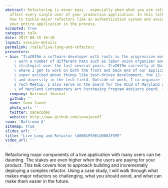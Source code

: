 ```yaml
---
abstract: Refactoring is never easy - especially when what you are refactoring will
  affect every single user of your production application. In this talk, I'll discuss
  how to tackle major refactors like an authentication system and avoid rebuilding
  your entire application in the process.
accepted: true
category: talk
date: 2017-08-15 16:10
layout: session-details
permalink: /talk/live-long-and-refactor/
presenters:
- bio: "I\u2019m a software developer with roots in the progressive movement and have\
    \ worn a number of different hats such as labor union organizer and digital media\
    \ strategist over the last several years. I\u2019m currently at National Journal,\
    \ where I get to work on both the front and back end of our applications. I get\
    \ super excited about things like test-driven development, the 12-factor app methodology,\
    \ and diversity in the tech field. Outside of work, I co-organize the Prince George\u2019\
    s Tech Meetup. I also serve on the board for the ACLU of Maryland and the University\
    \ of Maryland Contemporary Art Purchasing Program Advisory Board. "
  company: National Journal
  github: ''
  name: Sana Javed
  photo_url: ''
  twitter: sanacodes
  website: http://www.github.com/sanajaved7
room: 'Ballroom A'
sitemap: true
slides_url: ''
title: "Live Long and Refactor \U0001F596\U0001F3FE"
video_url: ''
---
```


Refactoring major components of a live application with many users can be daunting. The stakes are even higher when the users are paying for your product. This talk covers how to approach building and incrementally deploying a complex refactor. Using a case study, I will walk through what makes major refactors so challenging, what you should avoid, and what can make them easier in the future.
